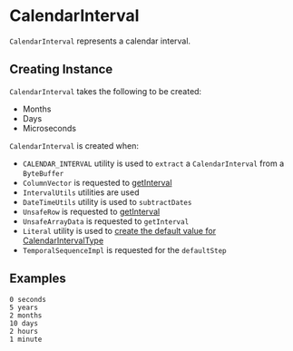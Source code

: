 # CalendarInterval

`CalendarInterval` represents a calendar interval.

## Creating Instance

`CalendarInterval` takes the following to be created:

* <span id="months"> Months
* <span id="days"> Days
* <span id="microseconds"> Microseconds

`CalendarInterval` is created when:

* `CALENDAR_INTERVAL` utility is used to `extract` a `CalendarInterval` from a `ByteBuffer`
* `ColumnVector` is requested to [getInterval](../vectorized-decoding/ColumnVector.md#getInterval)
* `IntervalUtils` utilities are used
* `DateTimeUtils` utility is used to `subtractDates`
* `UnsafeRow` is requested to [getInterval](../UnsafeRow.md#getInterval)
* `UnsafeArrayData` is requested to `getInterval`
* `Literal` utility is used to [create the default value for CalendarIntervalType](../expressions/Literal.md#default)
* `TemporalSequenceImpl` is requested for the `defaultStep`

## Examples

```text
0 seconds
5 years
2 months
10 days
2 hours
1 minute
```
